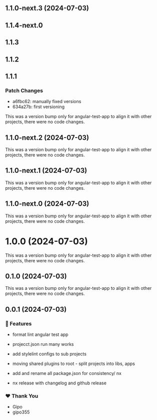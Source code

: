 ## 1.1.0-next.3 (2024-07-03)

## 1.1.4-next.0

## 1.1.3

## 1.1.2

## 1.1.1

### Patch Changes

- a6fbc62: manually fixed versions
- 634a27b: first versioning

This was a version bump only for angular-test-app to align it with other
projects, there were no code changes.

## 1.1.0-next.2 (2024-07-03)

This was a version bump only for angular-test-app to align it with other
projects, there were no code changes.

## 1.1.0-next.1 (2024-07-03)

This was a version bump only for angular-test-app to align it with other
projects, there were no code changes.

## 1.1.0-next.0 (2024-07-03)

This was a version bump only for angular-test-app to align it with other
projects, there were no code changes.

# 1.0.0 (2024-07-03)

This was a version bump only for angular-test-app to align it with other
projects, there were no code changes.

## 0.1.0 (2024-07-03)

This was a version bump only for angular-test-app to align it with other
projects, there were no code changes.

## 0.0.1 (2024-07-03)

### 🚀 Features

- format lint angular test app

- projecct.json run many works

- add stylelint configs to sub projects

- moving shared plugins to root - split projects into libs, apps

- add and rename all package.json for consistency/ nx

- nx release with changelog and github release

### ❤️ Thank You

- Gipo
- gipo355
